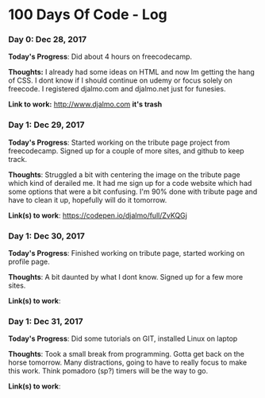 # 100 Days Of Code - Log

### Day 0: Dec 28, 2017 

**Today's Progress**: Did about 4 hours on freecodecamp.  

**Thoughts:** I already had some ideas on HTML and now Im getting the hang of CSS.  I dont know if I should continue on udemy or focus solely on freecode.  I registered djalmo.com and djalmo.net just for funesies.

**Link to work:** http://www.djalmo.com **it's trash**

### Day 1: Dec 29, 2017 


**Today's Progress**: Started working on the tribute page project from freecodecamp.  Signed up for a couple of more sites, and github to keep track.

**Thoughts**: Struggled a bit with centering the image on the tribute page which kind of derailed me.  It had me sign up for a code website which had some options that were a bit confusing.  I'm 90% done with tribute page and have to clean it up, hopefully will do it tomorrow.

**Link(s) to work**: https://codepen.io/djalmo/full/ZvKQGj


### Day 1: Dec 30, 2017 


**Today's Progress**: Finished working on tribute page, started working on profile page.  

**Thoughts**: A bit daunted by what I dont know.  Signed up for a few more sites.  

**Link(s) to work**: 


### Day 1: Dec 31, 2017 


**Today's Progress**: Did some tutorials on GIT, installed Linux on laptop 

**Thoughts**: Took a small break from programming.  Gotta get back on the horse tomorrow.  Many distractions, going to have to really focus to make this work.  Think pomadoro (sp?) timers will be the way to go.

**Link(s) to work**: 